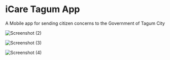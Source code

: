 # iCare Tagum App

A Mobile app for sending citizen concerns to the Government of Tagum City

![Screenshot (2)](https://github.com/jsmrk/icare_tagum_app/assets/119231806/d7d73a3a-adda-46d7-b85c-0abdae466d58)

![Screenshot (3)](https://github.com/jsmrk/icare_tagum_app/assets/119231806/27f4b966-d36b-4dd6-ade1-c053673dff9b)

![Screenshot (4)](https://github.com/jsmrk/icare_tagum_app/assets/119231806/ac50c377-c7c6-4fec-b1ce-aba95ccd09ba)
